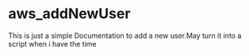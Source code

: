 # aws_addNewUser
This is just a simple Documentation to add a new user.May turn it into a script when i have the time
